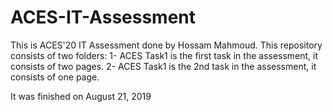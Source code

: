 # ACES-IT-Assessment
This is ACES'20 IT Assessment done by Hossam Mahmoud. 
This repository consists of two folders:
1- ACES Task1 is the first task in the assessment, it consists of two pages.
2- ACES Task1 is the 2nd task in the assessment, it consists of one page.

It was finished on August 21, 2019
